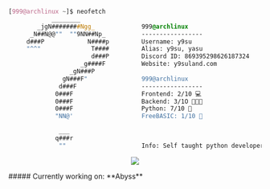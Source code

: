 <!-- 

credit to KanekiWeb for making this, I do not take credit at all

-->

```css
[999@archlinux ~]$ neofetch
            ________
        _jgN########Ngg_             999@archlinux
      _N##N@@""  ""9NN##Np_          -----------------
     d###P            N####p         Username: y9su
     "^^"              T####         Alias: y9su, yasu
                       d###P         Discord ID: 869395298626187324
                    _g####F          Website: y9suland.com
                 _gN###P             
               gN###F"               999@archlinux
              d###F                  -----------------
             0###F                   Frontend: 2/10 💻
             0###F                   Backend: 3/1O 👩🏼‍💻
             0###F                   Python: 7/10 🐍
             "NN@'                   FreeBASIC: 1/10 🐎

              ___
             q###r
              ""                     Info: Self taught python developer (Basically only know python)

```

<p align="center">
	<img src="https://lanyard.cnrad.dev/api/869395298626187324?hideTimestamp=true&idleMessage=999&hideBadges=true"/>
<!-- 	<br>
	<img src="https://github-readme-streak-stats.herokuapp.com/?user=y9su&theme=dark&hide_border=true">
	<br>
	<img src="https://github-readme-stats.vercel.app/api?username=y9su&include_all_commits=true&show_icons=true&hide_border=true&hide_title=true&count_private=true&theme=dark">
	<br>
	<img src="https://github-readme-stats.vercel.app/api/top-langs/?username=y9su&layout=compact&count_private=true&langs_count=8&hide_border=true&theme=dark"> -->
</p>
##### Currently working on: **Abyss**

